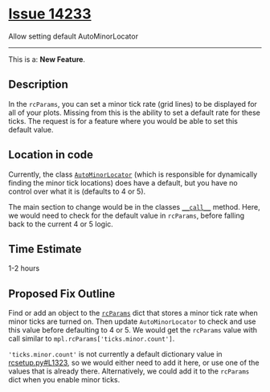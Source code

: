 # [Issue 14233](https://github.com/matplotlib/matplotlib/issues/14233)

Allow setting default AutoMinorLocator

----------------------------------------------------

This is a: **New Feature**.

## Description

In the `rcParams`, you can set a minor tick rate (grid lines) to be displayed for all of your plots. Missing from this is the ability to set a default rate for these ticks. The request is for a feature where you would be able to set this default value. 

## Location in code

Currently, the class [`AutoMinorLocator`](https://github.com/CSCD01-team04/matplotlib/blob/3205ff797038fb4662b843faceeaaec1f63acef9/lib/matplotlib/ticker.py#L2749) (which is responsible for dynamically finding the minor tick locations) does have a default, but you have no control over what it is (defaults to 4 or 5).

The main section to change would be in the classes [`__call__`](https://github.com/CSCD01-team04/matplotlib/blob/3205ff797038fb4662b843faceeaaec1f63acef9/lib/matplotlib/ticker.py#L2764) method. Here, we would need to check for the default value in `rcParams`, before falling back to the current 4 or 5 logic. 

## Time Estimate
1-2 hours

## Proposed Fix Outline
Find or add an object to the [`rcParams`](https://github.com/CSCD01-team04/matplotlib/blob/3205ff797038fb4662b843faceeaaec1f63acef9/lib/matplotlib/rcsetup.py#L1323) dict that stores a minor tick rate when minor ticks are turned on. Then update `AutoMinorLocator` to check and use this value before defaulting to 4 or 5. We would get the `rcParams` value with call similar to `mpl.rcParams['ticks.minor.count']`. 

`'ticks.minor.count'` is not currently a default dictionary value in [rcsetup.py#L1323](https://github.com/CSCD01-team04/matplotlib/blob/3205ff797038fb4662b843faceeaaec1f63acef9/lib/matplotlib/rcsetup.py#L1323), so we would either need to add it here, or use one of the values that is already there. Alternatively, we could add it to the `rcParams` dict when you enable minor ticks.